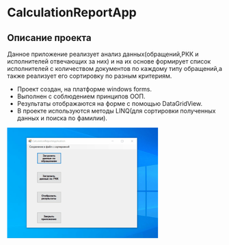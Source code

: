 # CalculationReportApp
## Описание проекта
Данное приложение реализует анализ данных(обращений,РКК и исполнителей отвечающих за них) и на их основе формирует список исполнителей с количеством документов по каждому типу обращений,а также реализует его сортировку по разным критериям.
- Проект создан, на платформе windows forms. 
- Выполнен с соблюдением принципов ООП.
- Результаты отображаются на форме с помощью DataGridView.
- В проекте используются методы LINQ(для сортировки полученных данных и поиска по фамилии).

<p><img src="https://github.com/Alex-Tairov/CalculationReportApp/blob/master/CalculationReportApp/screenshots/gif.gif" alt="screenshot" width=70%></p>
